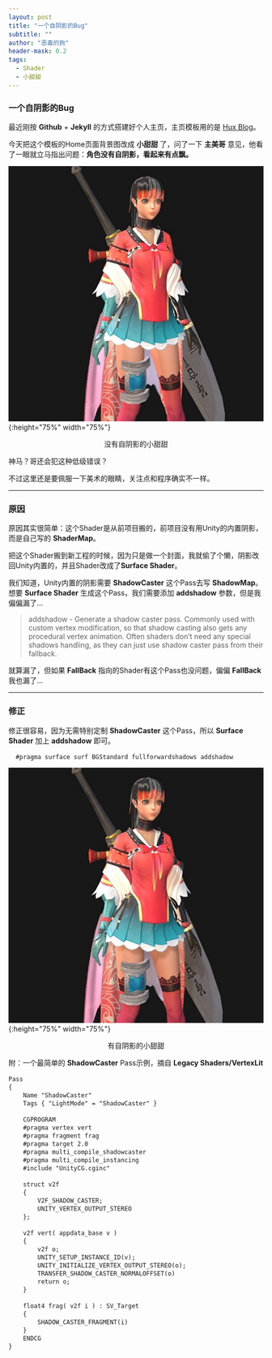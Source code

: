 ```yaml
---
layout: post
title: "一个自阴影的Bug"
subtitle: ""
author: "恶毒的狗"
header-mask: 0.2
tags:
  - Shader
  - 小甜甜
---
```


### 一个自阴影的Bug

最近刚按 **Github** + **Jekyll** 的方式搭建好个人主页，主页模板用的是 [Hux Blog](https://github.com/Huxpro/huxpro.github.io)。

今天把这个模板的Home页面背景图改成 **小甜甜** 了，问了一下 **主美哥** 意见，他看了一眼就立马指出问题：**角色没有自阴影，看起来有点飘。**

![img](/img/self-shadow-bug/screenshot1.jpg){:height="75%" width="75%"}
<center>没有自阴影的小甜甜</center>

神马？哥还会犯这种低级错误？

不过这里还是要佩服一下美术的眼睛，关注点和程序确实不一样。

---

### 原因

原因其实很简单：这个Shader是从前项目搬的，前项目没有用Unity的内置阴影，而是自己写的 **ShaderMap**。 

把这个Shader搬到新工程的时候，因为只是做一个封面，我就偷了个懒，阴影改回Unity内置的，并且Shader改成了**Surface Shader**。

我们知道，Unity内置的阴影需要 **ShadowCaster** 这个Pass去写 **ShadowMap**。 想要 **Surface Shader** 生成这个Pass，我们需要添加 **addshadow** 参数，但是我偏偏漏了...

> addshadow - Generate a shadow caster pass. Commonly used with custom vertex modification, so that shadow casting also gets any procedural vertex animation. Often shaders don’t need any special shadows handling, as they can just use shadow caster pass from their fallback.

就算漏了，但如果 **FallBack** 指向的Shader有这个Pass也没问题，偏偏 **FallBack** 我也漏了...

---

### 修正

修正很容易，因为无需特别定制 **ShadowCaster** 这个Pass，所以 **Surface Shader** 加上 **addshadow** 即可。

```
  #pragma surface surf BGStandard fullforwardshadows addshadow
```

![img](/img/self-shadow-bug/screenshot2.jpg){:height="75%" width="75%"}
<center>有自阴影的小甜甜</center>

附：一个最简单的 **ShadowCaster** Pass示例，摘自 **Legacy Shaders/VertexLit**

```
Pass 
{
	Name "ShadowCaster"
	Tags { "LightMode" = "ShadowCaster" }

	CGPROGRAM
	#pragma vertex vert
	#pragma fragment frag
	#pragma target 2.0
	#pragma multi_compile_shadowcaster
	#pragma multi_compile_instancing
	#include "UnityCG.cginc"

	struct v2f 
	{
		V2F_SHADOW_CASTER;
		UNITY_VERTEX_OUTPUT_STEREO
	};

	v2f vert( appdata_base v )
	{
		v2f o;
		UNITY_SETUP_INSTANCE_ID(v);
		UNITY_INITIALIZE_VERTEX_OUTPUT_STEREO(o);
		TRANSFER_SHADOW_CASTER_NORMALOFFSET(o)
		return o;
	}

	float4 frag( v2f i ) : SV_Target
	{
		SHADOW_CASTER_FRAGMENT(i)
	}		
	ENDCG
}
```


















